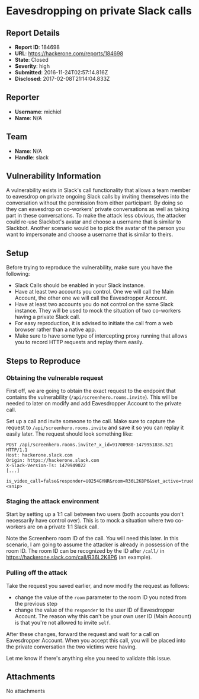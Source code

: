 # Eavesdropping on private Slack calls

## Report Details
- **Report ID**: 184698
- **URL**: https://hackerone.com/reports/184698
- **State**: Closed
- **Severity**: high
- **Submitted**: 2016-11-24T02:57:14.816Z
- **Disclosed**: 2017-02-08T21:14:04.833Z

## Reporter
- **Username**: michiel
- **Name**: N/A

## Team
- **Name**: N/A
- **Handle**: slack

## Vulnerability Information
A vulnerability exists in Slack's call functionality that allows a team member to eavesdrop on private ongoing Slack calls by inviting themselves into the conversation without the permission from either participant. By doing so they can eavesdrop on co-workers' private conversations as well as taking part in these conversations. To make the attack less obvious, the attacker could re-use Slackbot's avatar and choose a username that is similar to Slackbot. Another scenario would be to pick the avatar of the person you want to impersonate and choose a username that is similar to theirs. 

## Setup
Before trying to reproduce the vulnerability, make sure you have the following:
- Slack Calls should be enabled in your Slack instance.
- Have at least two accounts you control. One we will call the Main Account, the other one we will call the Eavesdropper Account.
- Have at least two accounts you do not control on the same Slack instance. They will be used to mock the situation of two co-workers having a private Slack call.
- For easy reproduction, it is advised to initiate the call from a web browser rather than a native app.
- Make sure to have some type of intercepting proxy running that allows you to record HTTP requests and replay them easily.

## Steps to Reproduce
### Obtaining the vulnerable request
First off, we are going to obtain the exact request to the endpoint that contains the vulnerability (`/api/screenhero.rooms.invite`). This will be needed to later on modify and add Eavesdropper Account to the private call. 

Set up a call and invite someone to the call. Make sure to capture the request to `/api/screenhero.rooms.invite` and save it so you can replay it easily later. The request should look something like:

```
POST /api/screenhero.rooms.invite?_x_id=91700980-1479951838.521 HTTP/1.1
Host: hackerone.slack.com
Origin: https://hackerone.slack.com
X-Slack-Version-Ts: 1479949022
[...]

is_video_call=false&responder=U0254GYNR&room=R36L2K8P6&set_active=true&should_share=true&token=<snip>
```

### Staging the attack environment
Start by setting up a 1:1 call between two users (both accounts you don't necessarily have control over). This is to mock a situation where two co-workers are on a private 1:1 Slack call. 

Note the Screenhero room ID of the call. You will need this later. In this scenario, I am going to assume the attacker is already in possession of the room ID. The room ID can be recognized by the ID after `/call/` in https://hackerone.slack.com/call/R36L2K8P6 (an example).

### Pulling off the attack
Take the request you saved earlier, and now modify the request as follows:
- change the value of the `room` parameter to the room ID you noted from the previous step
- change the value of the `responder` to the user ID of Eavesdropper Account. The reason why this can't be your own user ID (Main Account) is that you're not allowed to invite `self`. 

After these changes, forward the request and wait for a call on Eavesdropper Account. When you accept this call, you will be placed into the private conversation the two victims were having. 

Let me know if there's anything else you need to validate this issue.


## Attachments
No attachments
